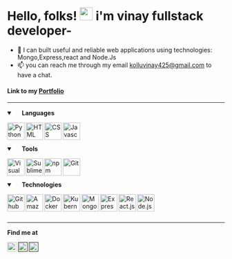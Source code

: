 # Hello, folks! <img src="https://raw.githubusercontent.com/MartinHeinz/MartinHeinz/master/wave.gif" width="30px"> i'm vinay fullstack developer-

- 👀 I can built useful and reliable web applications using technologies: Mongo,Express,react and Node.Js
- 📫 you can reach me through my email kolluvinay425@gmail.com to have a chat.

#### Link to my [Portfolio](https://kvinay.herokuapp.com)

---

<details open>
  <summary>
    <img width=15px" src="https://img.icons8.com/ios-glyphs/24/000000/language.png"/>
    <b> Languages </b> 
  </summary>
  
  
 
  <img align="left" alt="Python" width="40px" 
  src="https://img.icons8.com/color/144/000000/python.png"/>
  <img align="left" alt="HTML" width="40px"  
  src="https://img.icons8.com/color/144/000000/html-5.png"/>
  <img align="left" alt="CSS" width="40px" 
  src="https://img.icons8.com/color/144/000000/css3.png"/>
  <img align="left" alt="Javascript" width="40px" 
  src="https://img.icons8.com/color/144/000000/javascript.png"/>
  

  <br />
  <br />
  <br />
  
</details>

<details open> 
  <summary> 
    <img width="15px" src="https://img.icons8.com/material-sharp/24/000000/wrench.png"/> 
    <b> Tools </b> 
  </summary>

  <img align="left" alt="Visual Studio Code" width="40px" 
  src="https://img.icons8.com/fluent/140/000000/visual-studio-code-2019.png"/>
  <img align="left" alt="Sublime Text" width="40px"
  src="https://upload.wikimedia.org/wikipedia/commons/3/38/Jupyter_logo.svg"/>
  <img align="left" alt="npm" width="40px" 
  src="https://img.icons8.com/color/48/000000/npm.png"/>
  <img align="left" alt="Git" width="40px" 
  src="https://img.icons8.com/color/144/000000/git.png"/>
  
  <br />
  <br />
  <br />
  
</details>

<details open>
  <summary>
    <img width="15px" src="https://img.icons8.com/wired/24/000000/idea.png"/>
    <b> Technologies </b>
  </summary>

  <img align="left" alt="Github" width="40px" 
  src="https://img.icons8.com/fluent/144/000000/github.png"/>
  <img align="left" alt="Amazon Web Services" width="40px"
  src="https://img.icons8.com/color/144/000000/amazon-web-services.png"/>
  <img align="left" alt="Docker" width="40px" 
  src="https://img.icons8.com/color/144/000000/docker.png"/>
  <img align="left" alt="Kubernetes" width="40px"
  src="https://img.icons8.com/color/144/000000/kubernetes.png"/>
  <img align="left" alt="MongoDB" width="40px" 
  src="https://img.icons8.com/color/240/000000/mongodb.png"/>
  <img align="left" alt="Express.js" width="40px" 
  src="https://www.mementotech.in/assets/images/icons/express.png"/>
  <img align="left" alt="React.js" width="40px" 
  src="https://jasonpallone.com/React-icon.png"/>
  <img align="left" alt="Node.js" width="40px"
  src="https://www.brainfuel.io/images/node-js-new.png"/>
  

  <br />
  <br />
  <br />
  
</details>

---

<b> Find me at </b>
<br />

<a href="https://www.linkedin.com/in/vinaykumarkollu/">
  <img align="left" alt="Dilbwag Singh - LinkedIn" width="22px" src="https://img.icons8.com/fluent/48/000000/linkedin.png"/>
</a> 
<a href="">
  <img align="left" alt="Dilbwag Singh - Instagram" width="22px" src="https://img.icons8.com/fluent/48/000000/instagram-new.png"/>
</a>
<a href="">
  <img align="left" alt="Dilbwag Singh - Facebook" width="22px" src="https://img.icons8.com/color/48/000000/facebook-new.png"/>
</a>


